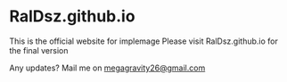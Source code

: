 # RalDsz.github.io
This is the official website for implemage 
Please visit RalDsz.github.io for the final version

Any updates?
Mail me on megagravity26@gmail.com

